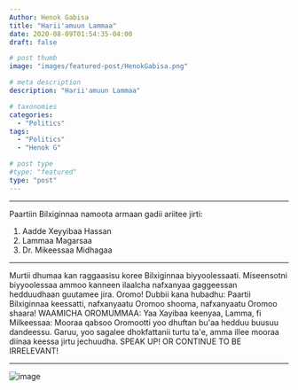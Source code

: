 ```yaml
---
Author: Henok Gabisa
title: "Harii'amuun Lammaa"
date: 2020-08-09T01:54:35-04:00
draft: false

# post thumb
image: "images/featured-post/HenokGabisa.png"

# meta description
description: "Harii'amuun Lammaa"

# taxonomies
categories: 
  - "Politics"
tags:
  - "Politics"
  - "Henok G"

# post type
#type: "featured"
type: "post"
---
```



<hr>

Paartiin Bilxiginnaa namoota armaan gadii ariitee jirti:
1. Aadde Xeyyibaa Hassan
2. Lammaa Magarsaa
3. Dr. Mikeessaa Midhagaa

<hr>

Murtii dhumaa kan raggaasisu koree Bilxiginnaa biyyoolessaati. Miseensotni biyyoolessaa ammoo kanneen ilaalcha nafxanyaa gaggeessan hedduudhaan guutamee jira. 
Oromo! Dubbii kana hubadhu: Paartii Bilxiginnaa keessatti, nafxanyaatu Oromoo shooma, nafxanyaatu Oromoo shaara! 
WAAMICHA OROMUMMAA: Yaa Xayibaa keenyaa, Lamma, fi Milkeessaa: Mooraa qabsoo Oromootti yoo dhuftan bu'aa hedduu buusuu dandeessu. Garuu, yoo sagalee dhokfattanii turtu ta'e, amma illee mooraa diinaa keessa jirtu jechuudha. 
SPEAK UP! OR CONTINUE TO BE IRRELEVANT!

<hr>

![image](../../images/post/Lammaa.png)

